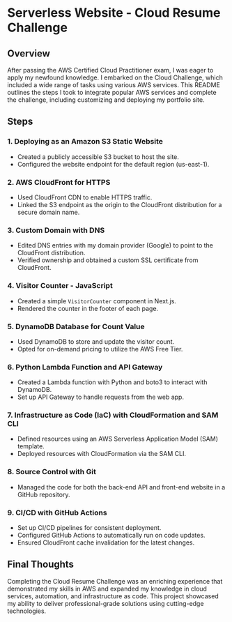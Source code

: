 # Serverless Website - Cloud Resume Challenge

## Overview
After passing the AWS Certified Cloud Practitioner exam, I was eager to apply my newfound knowledge. I embarked on the Cloud Challenge, which included a wide range of tasks using various AWS services. This README outlines the steps I took to integrate popular AWS services and complete the challenge, including customizing and deploying my portfolio site.

## Steps

### 1. Deploying as an Amazon S3 Static Website
- Created a publicly accessible S3 bucket to host the site.
- Configured the website endpoint for the default region (us-east-1).

### 2. AWS CloudFront for HTTPS
- Used CloudFront CDN to enable HTTPS traffic.
- Linked the S3 endpoint as the origin to the CloudFront distribution for a secure domain name.

### 3. Custom Domain with DNS
- Edited DNS entries with my domain provider (Google) to point to the CloudFront distribution.
- Verified ownership and obtained a custom SSL certificate from CloudFront.

### 4. Visitor Counter - JavaScript
- Created a simple `VisitorCounter` component in Next.js.
- Rendered the counter in the footer of each page.

### 5. DynamoDB Database for Count Value
- Used DynamoDB to store and update the visitor count.
- Opted for on-demand pricing to utilize the AWS Free Tier.

### 6. Python Lambda Function and API Gateway
- Created a Lambda function with Python and boto3 to interact with DynamoDB.
- Set up API Gateway to handle requests from the web app.

### 7. Infrastructure as Code (IaC) with CloudFormation and SAM CLI
- Defined resources using an AWS Serverless Application Model (SAM) template.
- Deployed resources with CloudFormation via the SAM CLI.

### 8. Source Control with Git
- Managed the code for both the back-end API and front-end website in a GitHub repository.

### 9. CI/CD with GitHub Actions
- Set up CI/CD pipelines for consistent deployment.
- Configured GitHub Actions to automatically run on code updates.
- Ensured CloudFront cache invalidation for the latest changes.

## Final Thoughts
Completing the Cloud Resume Challenge was an enriching experience that demonstrated my skills in AWS and expanded my knowledge in cloud services, automation, and infrastructure as code. This project showcased my ability to deliver professional-grade solutions using cutting-edge technologies.